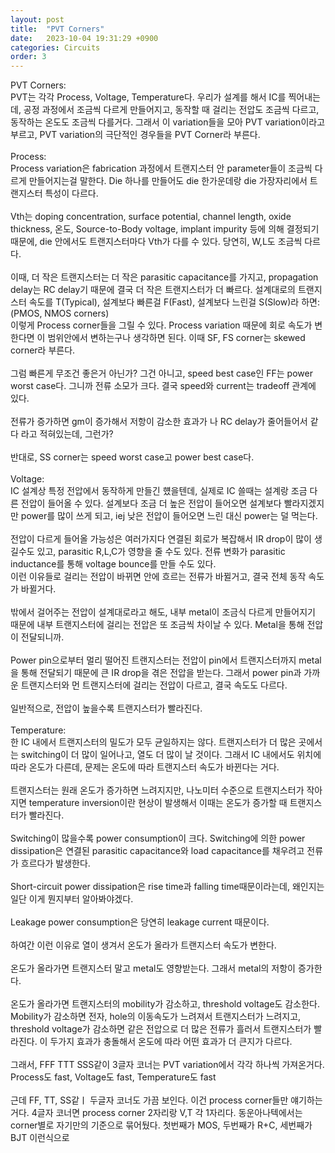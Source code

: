 ```yaml
---
layout: post
title:  "PVT Corners"
date:   2023-10-04 19:31:29 +0900
categories: Circuits
order: 3
---
```


PVT Corners:<br>
PVT는 각각 Process, Voltage, Temperature다. 우리가 설계를 해서 IC를 찍어내는데, 공정 과정에서 조금씩 다르게 만들어지고, 동작할 때 걸리는 전압도 조금씩 다르고, 동작하는 온도도 조금씩 다를거다. 그래서 이 variation들을 모아 PVT variation이라고 부르고, PVT variation의 극단적인 경우들을 PVT Corner라 부른다.<br>
<br>
Process:<br>
Process variation은 fabrication 과정에서 트랜지스터 안 parameter들이 조금씩 다르게 만들어지는걸 말한다. Die 하나를 만들어도 die 한가운데랑 die 가장자리에서 트랜지스터 특성이 다르다.<br>
<br>
Vth는 doping concentration, surface potential, channel length, oxide thickness, 온도, Source-to-Body voltage, implant impurity 등에 의해 결정되기 때문에, die 안에서도 트랜지스터마다 Vth가 다를 수 있다. 당연히, W,L도 조금씩 다르다.<br>
<br>
이때, 더 작은 트랜지스터는 더 작은 parasitic capacitance를 가지고, propagation delay는 RC delay기 때문에 결국 더 작은 트랜지스터가 더 빠르다. 설계대로의 트랜지스터 속도를 T(Typical), 설계보다 빠른걸 F(Fast), 설계보다 느린걸 S(Slow)라 하면:<br>
(PMOS, NMOS corners)<br>
이렇게 Process corner들을 그릴 수 있다. Process variation 때문에 회로 속도가 변한다면 이 범위안에서 변하는구나 생각하면 된다. 이때 SF, FS corner는 skewed corner라 부른다.<br>
<br>
그럼 빠른게 무조건 좋은거 아닌가? 그건 아니고, speed best case인 FF는 power worst case다. 그니까 전류 소모가 크다. 결국 speed와 current는 tradeoff 관계에 있다.<br>
<br>
전류가 증가하면 gm이 증가해서 저항이 감소한 효과가 나 RC delay가 줄어들어서 같다 라고 적혀있는데, 그런가?<br>
<br>
반대로, SS corner는 speed worst case고 power best case다.<br>
<br>
Voltage:<br>
IC 설계상 특정 전압에서 동작하게 만들긴 헀을텐데, 실제로 IC 쓸때는 설계랑 조금 다른 전압이 들어올 수 있다. 설계보다 조금 더 높은 전압이 들어오면 설계보다 빨라지겠지만 power를 많이 쓰게 되고, iej 낮은 전압이 들어오면 느린 대신 power는 덜 먹는다.<br>
<br>
전압이 다르게 들어올 가능성은 여러가지다 연결된 회로가 복잡해서 IR drop이 많이 생길수도 있고, parasitic R,L,C가 영향을 줄 수도 있다. 전류 변화가 parasitic inductance를 통해 voltage bounce를 만들 수도 있다.<br>
이런 이유들로 걸리는 전압이 바뀌면 안에 흐르는 전류가 바뀔거고, 결국 전체 동작 속도가 바뀔거다.<br>
<br>
밖에서 걸어주는 전압이 설계대로라고 해도, 내부 metal이 조금식 다르게 만들어지기 때문에 내부 트랜지스터에 걸리는 전압은 또 조금씩 차이날 수 있다. Metal을 통해 전압이 전달되니까.<br>
<br>
Power pin으로부터 멀리 떨어진 트랜지스터는 전압이 pin에서 트랜지스터까지 metal을 통해 전달되기 때문에 큰 IR drop을 겪은 전압을 받는다. 그래서 power pin과 가까운 트랜지스터와 먼 트랜지스터에 걸리는 전압이 다르고, 결국 속도도 다르다.<br>
<br>
일반적으로, 전압이 높을수록 트랜지스터가 빨라진다.<br>
<br>
Temperature:<br>
한 IC 내에서 트랜지스터의 밀도가 모두 균일하지는 않다. 트랜지스터가 더 많은 곳에서는 switching이 더 많이 일어나고, 열도 더 많이 날 것이다. 그래서 IC 내에서도 위치에 따라 온도가 다른데, 문제는 온도에 따라 트랜지스터 속도가 바뀐다는 거다.<br>
<br>
트랜지스터는 원래 온도가 증가하면 느려지지만, 나노미터 수준으로 트랜지스터가 작아지면 temperature inversion이란 현상이 발생해서 이때는 온도가 증가할 때 트랜지스터가 빨라진다.<br>
<br>
Switching이 많을수록 power consumption이 크다. Switching에 의한 power dissipation은 연결된 parasitic capacitance와 load capacitance를 채우려고 전류가 흐르다가 발생한다.<br>
<br>
Short-circuit power dissipation은 rise time과 falling time때문이라는데, 왜인지는 일단 이게 뭔지부터 알아봐야겠다.<br>
<br>
Leakage power consumption은 당연히 leakage current 때문이다.<br>
<br>
하여간 이런 이유로 열이 생겨서 온도가 올라가 트랜지스터 속도가 변한다.<br>
<br>
온도가 올라가면 트랜지스터 말고 metal도 영향받는다. 그래서 metal의 저항이 증가한다.<br>
<br>
온도가 올라가면 트랜지스터의 mobility가 감소하고, threshold voltage도 감소한다. Mobility가 감소하면 전자, hole의 이동속도가 느려져서 트랜지스터가 느려지고, threshold voltage가 감소하면 같은 전압으로 더 많은 전류가 흘러서 트랜지스터가 빨라진다. 이 두가지 효과가 충돌해서 온도에 따라 어떤 효과가 더 큰지가 다르다.<br>
<br>
그래서, FFF TTT SSS같이 3글자 코너는 PVT variation에서 각각 하나씩 가져온거다. Process도 fast, Voltage도 fast, Temperature도 fast<br>
<br>
근데 FF, TT, SS같ㅣ 두글자 코너도 가끔 보인다. 이건 process corner들만 얘기하는거다. 4글자 코너면 process corner 2자리랑 V,T 각 1자리다.
동운아나텍에서는 corner별로 자기만의 기준으로 묶어뒀다. 첫번째가 MOS, 두번째가 R+C, 세번째가 BJT 이런식으로<br>
